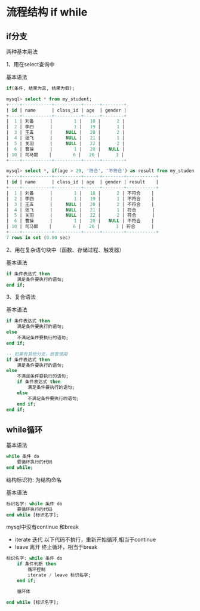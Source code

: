# 流程结构 if while

## if分支

两种基本用法

1、用在select查询中

基本语法

```sql
if(条件, 结果为真, 结果为假);
```

```sql
mysql> select * from my_student;
+----+-----------+----------+------+--------+
| id | name      | class_id | age  | gender |
+----+-----------+----------+------+--------+
|  1 | 刘备      |        1 |   18 |      2 |
|  2 | 李四      |        1 |   19 |      1 |
|  3 | 王五      |     NULL |   20 |      2 |
|  4 | 张飞      |     NULL |   21 |      1 |
|  5 | 关羽      |     NULL |   22 |      2 |
|  6 | 曹操      |        1 |   20 |   NULL |
| 10 | 司马懿    |        6 |   26 |      1 |
+----+-----------+----------+------+--------+

mysql> select *, if(age > 20, '符合', '不符合') as result from my_student;
+----+-----------+----------+------+--------+-----------+
| id | name      | class_id | age  | gender | result    |
+----+-----------+----------+------+--------+-----------+
|  1 | 刘备      |        1 |   18 |      2 | 不符合    |
|  2 | 李四      |        1 |   19 |      1 | 不符合    |
|  3 | 王五      |     NULL |   20 |      2 | 不符合    |
|  4 | 张飞      |     NULL |   21 |      1 | 符合      |
|  5 | 关羽      |     NULL |   22 |      2 | 符合      |
|  6 | 曹操      |        1 |   20 |   NULL | 不符合    |
| 10 | 司马懿    |        6 |   26 |      1 | 符合      |
+----+-----------+----------+------+--------+-----------+
7 rows in set (0.00 sec)
```

2、用在复杂语句块中（函数、存储过程、触发器）

基本语法

```sql
if 条件表达式 then
    满足条件要执行的语句;
end if;
```

3、复合语法

基本语法

```sql
if 条件表达式 then
    满足条件要执行的语句;
else
    不满足条件要执行的语句;
end if;

-- 如果有其他分支，嵌套使用
if 条件表达式 then
    满足条件要执行的语句;
else
    不满足条件要执行的语句;
    if 条件表达式 then
        满足条件要执行的语句;
    else
        不满足条件要执行的语句;
    end if;
end if;
```

## while循环

基本语法

```sql
while 条件 do
    要循环执行的代码
end while;
```

结构标识符: 为结构命名

基本语法
```sql
标识名字: while 条件 do
    要循环执行的代码
end while [标识名字];
```

mysql中没有continue 和break

- iterate 迭代 以下代码不执行，重新开始循环,相当于continue
- leave 离开 终止循环，相当于break

```sql
标识名字: while 条件 do
    if 条件判断 then
        循环控制
        iterate / leave 标识名字;
    end if;

    循环体

end while [标识名字];
```
